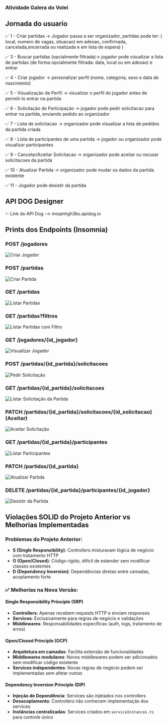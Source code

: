 ### Atividade Galera do Volei

## Jornada do usuario

✅ 1 - Criar partidas → Jogador passa a ser organizador, partidas pode ter: ( local, numero de vagas, situacao( em adesao, confirmada, cancelada,encerrada ou realizada e em lista de espera) )

✅ 3 - Buscar partidas (opcialmente filtrada)→ jogador pode visualizar a lista de partidas (de forma opcialmente filtrada: data, local ou em adesao) e entrar

✅ 4 - Criar jogador → personalizar perfil (nome, categoria, sexo e data de nascimento)

✅ 5 - Visualização de Perfil → visualizar o perfil do jogador antes de permiti-lo entrar na partida

✅ 6 - Solicitação de Participação → jogador pode pedir solicitacao para entrar na partida, enviando pedido ao organizador

✅ 7 - Lista de solicitacao → organizador pode visualizar a lista de pedidos da partida criada

✅ 8 - Lista de participantes de uma partida → jogador ou organizador pode visualizar participantes

✅ 9 - Cancelar/Aceitar Solicitacao → organizador pode aceitar ou recusar solicitacoes da partida

✅ 10 - Atualizar Partida → organizador pode mudar os dados da partida existente

✅ 11 - Jogador pode desistir da partida

## API DOG Designer

✨ Link do API Dog --> moqmhgh3ko.apidog.io

## Prints dos Endpoints (Insomnia)

### POST /jogadores

![Criar Jogador](printsInsomnia/criarjogador.jpg)

### POST /partidas

![Criar Partida](printsInsomnia/criarpartida.jpg)

### GET /partidas

![Listar Partidas](printsInsomnia/listarpartidas.jpg)

### GET /partidas?filtros

![Listar Partidas com Filtro](printsInsomnia/listarpartidasfiltro.jpg)

### GET /jogadores/{id_jogador}

![Visualizar Jogador](printsInsomnia/visualizarjogador.jpg)

### POST /partidas/{id_partida}/solicitacoes

![Pedir Solicitação](printsInsomnia/pedirsolicitacao.jpg)

### GET /partidas/{id_partida}/solicitacoes

![Listar Solicitação da Partida](printsInsomnia/listarsolicitacaopartida.jpg)

### PATCH /partidas/{id_partida}/solicitacoes/{id_solicitacao} (Aceitar)

![Aceitar Solicitação](printsInsomnia/aceitasolicitacao.jpg)

### GET /partidas/{id_partida}/participantes

![Listar Participantes](printsInsomnia/listarparticipante.jpg)

### PATCH /partidas/{id_partida}

![Atualizar Partida](printsInsomnia/attpartida.jpg)

### DELETE /partidas/{id_partida}/participantes/{id_jogador}

![Desistir da Partida](printsInsomnia/desistirpartida.jpg)

## Violações SOLID do Projeto Anterior vs Melhorias Implementadas

### **Problemas do Projeto Anterior:**
- **S (Single Responsibility)**: Controllers misturavam lógica de negócio com tratamento HTTP
- **O (Open/Closed)**: Código rígido, difícil de estender sem modificar classes existentes  
- **D (Dependency Inversion)**: Dependências diretas entre camadas, acoplamento forte

### ✅ **Melhorias na Nova Versão:**

#### **Single Responsibility Principle (SRP)**
- **Controllers**: Apenas recebem requests HTTP e enviam responses
- **Services**: Exclusivamente para regras de negócio e validações
- **Middlewares**: Responsabilidades específicas (auth, logs, tratamento de erros)

#### **Open/Closed Principle (OCP)**
- **Arquitetura em camadas**: Facilita extensão de funcionalidades
- **Middlewares modulares**: Novos middlewares podem ser adicionados sem modificar código existente
- **Services independentes**: Novas regras de negócio podem ser implementadas sem afetar outras

#### **Dependency Inversion Principle (DIP)**  
- **Injeção de Dependência**: Services são injetados nos controllers
- **Desacoplamento**: Controllers não conhecem implementação dos services
- **Instâncias centralizadas**: Services criados em `serviceInstances.ts` para controle único

